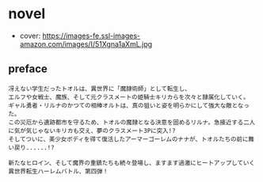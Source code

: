 # novel

- cover: https://images-fe.ssl-images-amazon.com/images/I/51Xgna1aXmL.jpg

## preface


```
冴えない学生だったトオルは、異世界に「魔隷術師」として転生し、  
エルフや女戦士、魔族、そして元クラスメートの姫騎士キリカらを次々と隷属化していく。  
ギャル勇者・リルナのかつての相棒オルトは、真の狙いと姿を明らかにして強大な敵となった。  
この災厄から遺跡都市を守るため、トオルの魔隷となる決意を固めるリルナ。急接近する二人に気が気じゃないキリカも交え、夢のクラスメート3Pに突入!?  
そしてついに、美少女ボディを得て復活したアーマーゴーレムのナナが、トオルたちの前に舞い戻り......!?  

新たなヒロイン、そして魔界の重鎮たちも続々登場し、ますます過激にヒートアップしていく異世界転生ハーレムバトル、第四弾！
```

